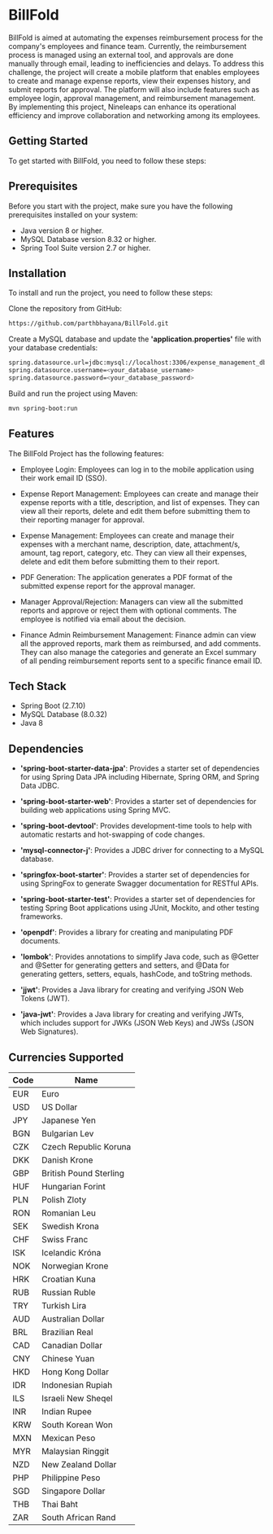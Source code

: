 
# BillFold

BillFold is aimed at automating the expenses reimbursement process for the company's employees and finance team. Currently, the reimbursement process is managed using an external tool, and approvals are done manually through email, leading to inefficiencies and delays. To address this challenge, the project will create a mobile platform that enables employees to create and manage expense reports, view their expenses history, and submit reports for approval. The platform will also include features such as employee login, approval management, and reimbursement management. By implementing this project, Nineleaps can enhance its operational efficiency and improve collaboration and networking among its employees.

## Getting Started

To get started with BillFold, you need to follow these steps:

## Prerequisites

Before you start with the project, make sure you have the following prerequisites installed on your system:

- Java version 8 or higher.
- MySQL Database version 8.32 or higher.
- Spring Tool Suite version 2.7 or higher.

## Installation

To install and run the project, you need to follow these steps:

Clone the repository from GitHub:

```bash
https://github.com/parthbhayana/BillFold.git
```

Create a MySQL database and update the **'application.properties'** file with your database credentials:

```bash
spring.datasource.url=jdbc:mysql://localhost:3306/expense_management_db
spring.datasource.username=<your_database_username>
spring.datasource.password=<your_database_password>
```
Build and run the project using Maven:
```bash
mvn spring-boot:run
```

## Features

The BillFold Project has the following features:

- Employee Login: Employees can log in to the mobile application using their work email ID (SSO).

- Expense Report Management: Employees can create and manage their expense reports with a title, description, and list of expenses. They can view all their reports, delete and edit them before submitting them to their reporting manager for approval.

- Expense Management: Employees can create and manage their expenses with a merchant name, description, date, attachment/s, amount, tag report, category, etc. They can view all their expenses, delete and edit them before submitting them to their report.

- PDF Generation: The application generates a PDF format of the submitted expense report for the approval manager.

- Manager Approval/Rejection: Managers can view all the submitted reports and approve or reject them with optional comments. The employee is notified via email about the decision.

- Finance Admin Reimbursement Management: Finance admin can view all the approved reports, mark them as reimbursed, and add comments. They can also manage the categories and generate an Excel summary of all pending reimbursement reports sent to a specific finance email ID.


## Tech Stack

- Spring Boot (2.7.10)
- MySQL Database (8.0.32)
- Java 8





## Dependencies

- **'spring-boot-starter-data-jpa'**: Provides a starter set of dependencies for using Spring Data JPA including Hibernate, Spring ORM, and Spring Data JDBC.

- **'spring-boot-starter-web'**: Provides a starter set of dependencies for building web applications using Spring MVC.

- **'spring-boot-devtool'**: Provides development-time tools to help with automatic restarts and hot-swapping of code changes.

- **'mysql-connector-j'**: Provides a JDBC driver for connecting to a MySQL database.

- **'springfox-boot-starter'**: Provides a starter set of dependencies for using SpringFox to generate Swagger documentation for RESTful APIs.

- **'spring-boot-starter-test'**: Provides a starter set of dependencies for testing Spring Boot applications using JUnit, Mockito, and other testing frameworks.

- **'openpdf'**: Provides a library for creating and manipulating PDF documents.

- **'lombok'**: Provides annotations to simplify Java code, such as @Getter and @Setter for generating getters and setters, and @Data for generating getters, setters, equals, hashCode, and toString methods.

- **'jjwt'**: Provides a Java library for creating and verifying JSON Web Tokens (JWT).

- **'java-jwt'**: Provides a Java library for creating and verifying JWTs, which includes support for JWKs (JSON Web Keys) and JWSs (JSON Web Signatures).

## Currencies Supported

| Code | Name                    |
| ---- | ----------------------- |
| EUR  | Euro                    |
| USD  | US Dollar               |
| JPY  | Japanese Yen            |
| BGN  | Bulgarian Lev           |
| CZK  | Czech Republic Koruna   |
| DKK  | Danish Krone            |
| GBP  | British Pound Sterling  |
| HUF  | Hungarian Forint        |
| PLN  | Polish Zloty            |
| RON  | Romanian Leu            |
| SEK  | Swedish Krona           |
| CHF  | Swiss Franc             |
| ISK  | Icelandic Króna         |
| NOK  | Norwegian Krone         |
| HRK  | Croatian Kuna           |
| RUB  | Russian Ruble           |
| TRY  | Turkish Lira            |
| AUD  | Australian Dollar       |
| BRL  | Brazilian Real          |
| CAD  | Canadian Dollar         |
| CNY  | Chinese Yuan            |
| HKD  | Hong Kong Dollar        |
| IDR  | Indonesian Rupiah       |
| ILS  | Israeli New Sheqel      |
| INR  | Indian Rupee            |
| KRW  | South Korean Won        |
| MXN  | Mexican Peso            |
| MYR  | Malaysian Ringgit       |
| NZD  | New Zealand Dollar      |
| PHP  | Philippine Peso         |
| SGD  | Singapore Dollar        |
| THB  | Thai Baht               |
| ZAR  | South African Rand      |





